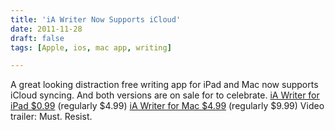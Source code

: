 ```yaml
---
title: 'iA Writer Now Supports iCloud'
date: 2011-11-28
draft: false
tags: [Apple, ios, mac app, writing]

---
```


A great looking distraction free writing app for iPad and Mac now supports iCloud syncing. And both versions are on sale for to celebrate. [iA Writer for iPad $0.99](http://click.linksynergy.com/fs-bin/stat?id=6PFrOqNV4B8&offerid=146261&type=3&subid=0&tmpid=1826&RD_PARM1=http%253A%252F%252Fitunes.apple.com%252Fca%252Fapp%252Fia-writer%252Fid392502056%253Fmt%253D8%2526uo%253D4%2526partnerId%253D30) (regularly $4.99) [iA Writer for Mac $4.99](http://click.linksynergy.com/fs-bin/stat?id=6PFrOqNV4B8&offerid=146261&type=3&subid=0&tmpid=1826&RD_PARM1=http%253A%252F%252Fitunes.apple.com%252Fca%252Fapp%252Fia-writer%252Fid439623248%253Fmt%253D12%2526uo%253D4%2526partnerId%253D30) (regularly $9.99) Video trailer: Must. Resist.